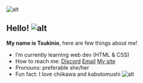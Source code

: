 ![alt](https://tsukinio.nekoweb.org/images/graphic-6.png)
## Hello! ![alt](https://tsukinio.nekoweb.org/images/graphic-1.gif)
**My name is Tsukinio**, here are few things about me!

-  I’m currently learning web dev (HTML & CSS)
- How to reach me: 
[Discord](https://discordid.netlify.app/?id=820205937582669844)
[Email](mailto:tsubasamoomin@gmail.com)
[My site](https://tsukinio.nekoweb.org/)
- Pronouns: preferable she/her
- Fun fact: I love chiikawa and kabutomushi ![alt](https://tsukinio.nekoweb.org/images/graphic-2.png)

